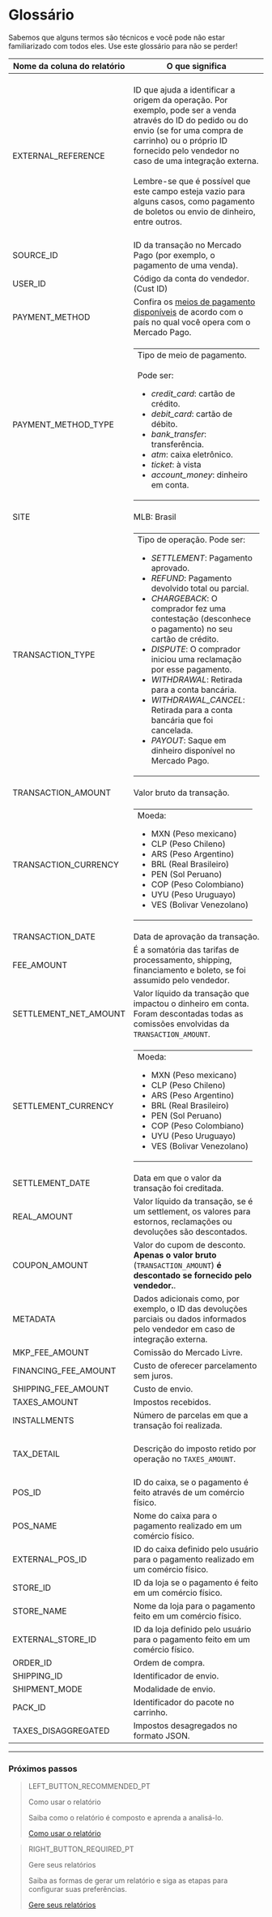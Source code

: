 
# Glossário


Sabemos que alguns termos são técnicos e você pode não estar familiarizado com todos eles. Use este glossário para não se perder!

| Nome da coluna do relatório | O que significa |
| ----------------------------------- |	--------------- |
| EXTERNAL_REFERENCE | <br/> ID que ajuda a identificar a origem da operação. Por exemplo, pode ser a venda através do ID do pedido ou do envio (se for uma compra de carrinho) ou o próprio ID fornecido pelo vendedor no caso de uma integração externa.<br/><br/> Lembre-se que é possível que este campo esteja vazio para alguns casos, como pagamento de boletos ou envio de dinheiro, entre outros. <br/> <br/> |
| SOURCE_ID | ID da transação no Mercado Pago (por exemplo, o pagamento de uma venda). |
| USER_ID | Código da conta do vendedor. (Cust ID) |
| PAYMENT_METHOD | Confira os [meios de pagamento disponíveis](https://www.mercadopago.com.br/developers/pt/guides/resources/localization/payment-methods/#bookmark_argentina) de acordo com o país no qual você opera com o Mercado Pago. |
| PAYMENT_METHOD_TYPE | <table style="border:none;background:none;font-size:16px;height:auto" ><tr style="border:none;background:none;"><td style="border:none;background:none;"> Tipo de meio de pagamento.<br/><br/> Pode ser:<br/><ul><li>*credit_card*: cartão de crédito.</li><li>*debit_card*: cartão de débito.</li><li>*bank_transfer*: transferência.</li><li>*atm*: caixa eletrônico.</li><li>*ticket*:  à vista</li><li>*account_money*: dinheiro em conta.</li></ul></td></tr></table> |
| SITE | MLB: Brasil |
| TRANSACTION_TYPE | <table style="border:none;background:none;font-size:16px;height:auto" ><tr style="border:none;background:none;"><td style="border:none;background:none;"> Tipo de operação. Pode ser:<br/><ul><li> *SETTLEMENT*: Pagamento aprovado.</li><li>*REFUND*: Pagamento devolvido total ou parcial.</li><li>*CHARGEBACK*: O comprador fez uma contestação (desconhece o pagamento) no seu cartão de crédito.</li><li>*DISPUTE*: O comprador iniciou uma reclamação por esse pagamento.</li><li>*WITHDRAWAL*: Retirada para a conta bancária.</li><li>*WITHDRAWAL_CANCEL*: Retirada para a conta bancária que foi cancelada.</li><li>*PAYOUT*: Saque em dinheiro disponível no Mercado Pago.</li></ul></td></tr></table> |
| TRANSACTION_AMOUNT | Valor bruto da transação. |
| TRANSACTION_CURRENCY | <table style="border:none;background:none;font-size:16px;height:auto" ><tr style="border:none;background:none;"><td style="border:none;background:none;"> Moeda:<br/><ul><li> MXN (Peso mexicano)</li><li>CLP (Peso Chileno)</li><li>ARS (Peso Argentino)</li><li>BRL (Real Brasileiro)</li><li>PEN (Sol Peruano)</li><li>COP (Peso Colombiano)</li><li>UYU (Peso Uruguayo)</li><li>VES (Bolivar Venezolano)</li></ul></td></tr></table> |
| TRANSACTION_DATE | Data de aprovação da transação. |
| FEE_AMOUNT | É a somatória das tarifas de processamento, shipping, financiamento e boleto, se foi assumido pelo vendedor. |
| SETTLEMENT_NET_AMOUNT | Valor líquido da transação que impactou o dinheiro em conta. Foram descontadas todas as comissões envolvidas da `TRANSACTION_AMOUNT`. |
| SETTLEMENT_CURRENCY | <table style="border:none;background:none;font-size:16px;height:auto" ><tr style="border:none;background:none;"><td style="border:none;background:none;"> Moeda:<br/><ul><li> MXN (Peso mexicano)</li><li>CLP (Peso Chileno)</li><li>ARS (Peso Argentino)</li><li>BRL (Real Brasileiro)</li><li>PEN (Sol Peruano)</li><li>COP (Peso Colombiano)</li><li>UYU (Peso Uruguayo)</li><li>VES (Bolivar Venezolano)</li></ul></td></tr></table> |
| SETTLEMENT_DATE | Data em que o valor da transação foi creditada. |
| REAL_AMOUNT | Valor líquido da transação, se é um settlement, os valores para estornos, reclamações ou devoluções são descontados. |
| COUPON_AMOUNT | Valor do cupom de desconto. **Apenas o valor bruto** (`TRANSACTION_AMOUNT`) **é descontado se fornecido pelo vendedor.**. |
| METADATA | Dados adicionais como, por exemplo, o ID das devoluções parciais ou dados informados pelo vendedor em caso de integração externa. |
| MKP_FEE_AMOUNT | Comissão do Mercado Livre. |
| FINANCING_FEE_AMOUNT | Custo de oferecer parcelamento sem juros. |
| SHIPPING_FEE_AMOUNT | Custo de envio. |
| TAXES_AMOUNT | Impostos recebidos. |
| INSTALLMENTS | Número de parcelas em que a transação foi realizada. |
| TAX_DETAIL | <br/> Descrição do imposto retido por operação no  `TAXES_AMOUNT`. <br/><br/> |
| POS_ID | ID do caixa, se o pagamento é feito através de um comércio físico. |
| POS_NAME | Nome do caixa para o pagamento realizado em um comércio físico. |
| EXTERNAL_POS_ID |  ID do caixa definido pelo usuário para o pagamento realizado em um comércio físico. |
| STORE_ID | ID da loja se o pagamento é feito em um comércio físico. |
| STORE_NAME |  Nome da loja para o pagamento feito em um comércio físico. |
| EXTERNAL_STORE_ID |  ID da loja definido pelo usuário para o pagamento feito em um comércio físico. |
| ORDER_ID | Ordem de compra. |
| SHIPPING_ID | Identificador de envio. |
| SHIPMENT_MODE |  Modalidade de envio. |
| PACK_ID |  Identificador do pacote no carrinho. |
| TAXES_DISAGGREGATED | Impostos desagregados no formato JSON. |

<hr/>

### Próximos passos

> LEFT_BUTTON_RECOMMENDED_PT
>
> Como usar o relatório
>
> Saiba como o relatório é composto e aprenda a analisá-lo.
>
> [Como usar o relatório](https://www.mercadopago.com.br/developers/pt/guides/manage-account/reports/account-money/how-to-use/)

> RIGHT_BUTTON_REQUIRED_PT
>
> Gere seus relatórios
>
> Saiba as formas de gerar um relatório e siga as etapas para configurar suas preferências.
>
> [Gere seus relatórios](https://www.mercadopago.com.br/developers/pt/guides/manage-account/reports/account-money/generate/)
